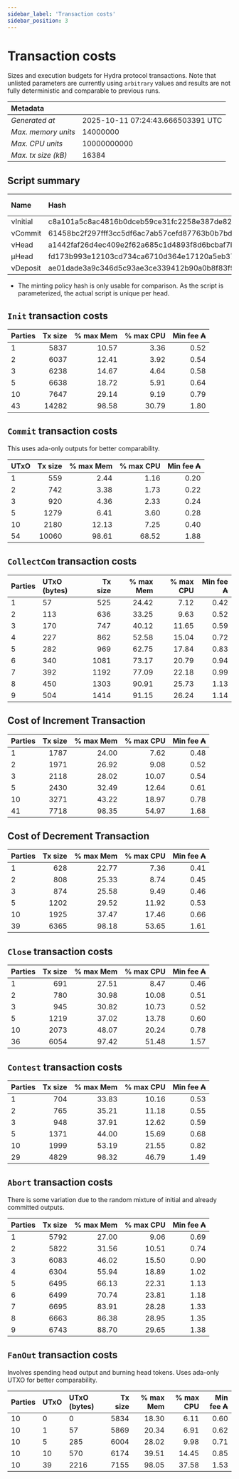 ```yaml
--- 
sidebar_label: 'Transaction costs' 
sidebar_position: 3 
--- 
```


# Transaction costs 

Sizes and execution budgets for Hydra protocol transactions. Note that unlisted parameters are currently using `arbitrary` values and results are not fully deterministic and comparable to previous runs.

| Metadata | |
| :--- | :--- |
| _Generated at_ | 2025-10-11 07:24:43.666503391 UTC |
| _Max. memory units_ | 14000000 |
| _Max. CPU units_ | 10000000000 |
| _Max. tx size (kB)_ | 16384 |

## Script summary

| Name   | Hash | Size (Bytes) 
| :----- | :--- | -----------: 
| νInitial | c8a101a5c8ac4816b0dceb59ce31fc2258e387de828f02961d2f2045 | 2652 | 
| νCommit | 61458bc2f297fff3cc5df6ac7ab57cefd87763b0b7bd722146a1035c | 685 | 
| νHead | a1442faf26d4ec409e2f62a685c1d4893f8d6bcbaf7bcb59d6fa1340 | 14599 | 
| μHead | fd173b993e12103cd734ca6710d364e17120a5eb37a224c64ab2b188* | 5284 | 
| νDeposit | ae01dade3a9c346d5c93ae3ce339412b90a0b8f83f94ec6baa24e30c | 1102 | 

* The minting policy hash is only usable for comparison. As the script is parameterized, the actual script is unique per head.

## `Init` transaction costs

| Parties | Tx size | % max Mem | % max CPU | Min fee ₳ |
| :------ | ------: | --------: | --------: | --------: |
| 1| 5837 | 10.57 | 3.36 | 0.52 |
| 2| 6037 | 12.41 | 3.92 | 0.54 |
| 3| 6238 | 14.67 | 4.64 | 0.58 |
| 5| 6638 | 18.72 | 5.91 | 0.64 |
| 10| 7647 | 29.14 | 9.19 | 0.79 |
| 43| 14282 | 98.58 | 30.79 | 1.80 |


## `Commit` transaction costs
 This uses ada-only outputs for better comparability.

| UTxO | Tx size | % max Mem | % max CPU | Min fee ₳ |
| :--- | ------: | --------: | --------: | --------: |
| 1| 559 | 2.44 | 1.16 | 0.20 |
| 2| 742 | 3.38 | 1.73 | 0.22 |
| 3| 920 | 4.36 | 2.33 | 0.24 |
| 5| 1279 | 6.41 | 3.60 | 0.28 |
| 10| 2180 | 12.13 | 7.25 | 0.40 |
| 54| 10060 | 98.61 | 68.52 | 1.88 |


## `CollectCom` transaction costs

| Parties | UTxO (bytes) |Tx size | % max Mem | % max CPU | Min fee ₳ |
| :------ | :----------- |------: | --------: | --------: | --------: |
| 1 | 57 | 525 | 24.42 | 7.12 | 0.42 |
| 2 | 113 | 636 | 33.25 | 9.63 | 0.52 |
| 3 | 170 | 747 | 40.12 | 11.65 | 0.59 |
| 4 | 227 | 862 | 52.58 | 15.04 | 0.72 |
| 5 | 282 | 969 | 62.75 | 17.84 | 0.83 |
| 6 | 340 | 1081 | 73.17 | 20.79 | 0.94 |
| 7 | 392 | 1192 | 77.09 | 22.18 | 0.99 |
| 8 | 450 | 1303 | 90.91 | 25.73 | 1.13 |
| 9 | 504 | 1414 | 91.15 | 26.24 | 1.14 |


## Cost of Increment Transaction

| Parties | Tx size | % max Mem | % max CPU | Min fee ₳ |
| :------ | ------: | --------: | --------: | --------: |
| 1| 1787 | 24.00 | 7.62 | 0.48 |
| 2| 1971 | 26.92 | 9.08 | 0.52 |
| 3| 2118 | 28.02 | 10.07 | 0.54 |
| 5| 2430 | 32.49 | 12.64 | 0.61 |
| 10| 3271 | 43.22 | 18.97 | 0.78 |
| 41| 7718 | 98.35 | 54.97 | 1.68 |


## Cost of Decrement Transaction

| Parties | Tx size | % max Mem | % max CPU | Min fee ₳ |
| :------ | ------: | --------: | --------: | --------: |
| 1| 628 | 22.77 | 7.36 | 0.41 |
| 2| 808 | 25.33 | 8.74 | 0.45 |
| 3| 874 | 25.58 | 9.49 | 0.46 |
| 5| 1202 | 29.52 | 11.92 | 0.53 |
| 10| 1925 | 37.47 | 17.46 | 0.66 |
| 39| 6365 | 98.18 | 53.65 | 1.61 |


## `Close` transaction costs

| Parties | Tx size | % max Mem | % max CPU | Min fee ₳ |
| :------ | ------: | --------: | --------: | --------: |
| 1| 691 | 27.51 | 8.47 | 0.46 |
| 2| 780 | 30.98 | 10.08 | 0.51 |
| 3| 945 | 30.82 | 10.73 | 0.52 |
| 5| 1219 | 37.02 | 13.78 | 0.60 |
| 10| 2073 | 48.07 | 20.24 | 0.78 |
| 36| 6054 | 97.42 | 51.48 | 1.57 |


## `Contest` transaction costs

| Parties | Tx size | % max Mem | % max CPU | Min fee ₳ |
| :------ | ------: | --------: | --------: | --------: |
| 1| 704 | 33.83 | 10.16 | 0.53 |
| 2| 765 | 35.21 | 11.18 | 0.55 |
| 3| 948 | 37.91 | 12.62 | 0.59 |
| 5| 1371 | 44.00 | 15.69 | 0.68 |
| 10| 1999 | 53.19 | 21.55 | 0.82 |
| 29| 4829 | 98.32 | 46.79 | 1.49 |


## `Abort` transaction costs
There is some variation due to the random mixture of initial and already committed outputs.

| Parties | Tx size | % max Mem | % max CPU | Min fee ₳ |
| :------ | ------: | --------: | --------: | --------: |
| 1| 5792 | 27.00 | 9.06 | 0.69 |
| 2| 5822 | 31.56 | 10.51 | 0.74 |
| 3| 6083 | 46.02 | 15.50 | 0.90 |
| 4| 6304 | 55.94 | 18.89 | 1.02 |
| 5| 6495 | 66.13 | 22.31 | 1.13 |
| 6| 6499 | 70.74 | 23.81 | 1.18 |
| 7| 6695 | 83.91 | 28.28 | 1.33 |
| 8| 6663 | 86.38 | 28.95 | 1.35 |
| 9| 6743 | 88.70 | 29.65 | 1.38 |


## `FanOut` transaction costs
Involves spending head output and burning head tokens. Uses ada-only UTXO for better comparability.

| Parties | UTxO  | UTxO (bytes) | Tx size | % max Mem | % max CPU | Min fee ₳ |
| :------ | :---- | :----------- | ------: | --------: | --------: | --------: |
| 10 | 0 | 0 | 5834 | 18.30 | 6.11 | 0.60 |
| 10 | 1 | 57 | 5869 | 20.34 | 6.91 | 0.62 |
| 10 | 5 | 285 | 6004 | 28.02 | 9.98 | 0.71 |
| 10 | 10 | 570 | 6174 | 39.51 | 14.45 | 0.85 |
| 10 | 39 | 2216 | 7155 | 98.05 | 37.58 | 1.53 |

